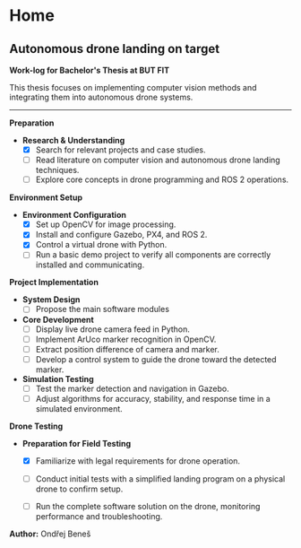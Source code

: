 # Home

## Autonomous drone landing on target

**Work-log for Bachelor's Thesis at BUT FIT**

This thesis focuses on implementing computer vision methods and integrating them into autonomous drone systems.

---

**Preparation**

- **Research & Understanding**
  - [x] Search for relevant projects and case studies.
  - [ ] Read literature on computer vision and autonomous drone landing techniques.
  - [ ] Explore core concepts in drone programming and ROS 2 operations.
  
**Environment Setup**

- **Environment Configuration**
  - [x] Set up OpenCV for image processing.
  - [x] Install and configure Gazebo, PX4, and ROS 2.
  - [x] Control a virtual drone with Python.
  - [ ] Run a basic demo project to verify all components are correctly installed and communicating.

**Project Implementation**

- **System Design**
  - [ ] Propose the main software modules

- **Core Development**
  - [ ] Display live drone camera feed in Python.
  - [ ] Implement ArUco marker recognition in OpenCV.
  - [ ] Extract position difference of camera and marker.
  - [ ] Develop a control system to guide the drone toward the detected marker.

- **Simulation Testing**
  - [ ] Test the marker detection and navigation in Gazebo.
  - [ ] Adjust algorithms for accuracy, stability, and response time in a simulated environment.

**Drone Testing**

- **Preparation for Field Testing**
  - [x] Familiarize with legal requirements for drone operation.
  - [ ] Conduct initial tests with a simplified landing program on a physical drone to confirm setup.
  - [ ] Run the complete software solution on the drone, monitoring performance and troubleshooting.



**Author:** Ondřej Beneš